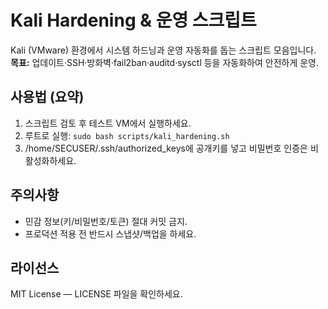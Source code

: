 # Kali Hardening & 운영 스크립트

Kali (VMware) 환경에서 시스템 하드닝과 운영 자동화를 돕는 스크립트 모음입니다.
**목표:** 업데이트·SSH·방화벽·fail2ban·auditd·sysctl 등을 자동화하여 안전하게 운영.

## 사용법 (요약)
1. 스크립트 검토 후 테스트 VM에서 실행하세요.
2. 루트로 실행: `sudo bash scripts/kali_hardening.sh`
3. /home/SECUSER/.ssh/authorized_keys에 공개키를 넣고 비밀번호 인증은 비활성화하세요.

## 주의사항
- 민감 정보(키/비밀번호/토큰) 절대 커밋 금지.
- 프로덕션 적용 전 반드시 스냅샷/백업을 하세요.

## 라이선스
MIT License — LICENSE 파일을 확인하세요.

